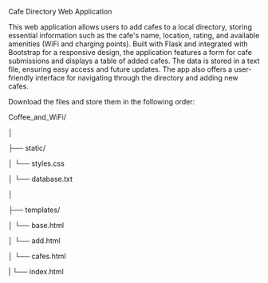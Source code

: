 Cafe Directory Web Application

This web application allows users to add cafes to a local directory, storing essential information such as the cafe's name, location, rating, and available amenities (WiFi and charging points). Built with Flask and integrated with Bootstrap for a responsive design, the application features a form for cafe submissions and displays a table of added cafes. The data is stored in a text file, ensuring easy access and future updates. The app also offers a user-friendly interface for navigating through the directory and adding new cafes.

Download the files and store them in the following order:

Coffee_and_WiFi/

│

├── static/    

│   └── styles.css

│   └── database.txt

│   

├── templates/     

│   └── base.html

│   └── add.html

│   └── cafes.html

|   └── index.html 
           
